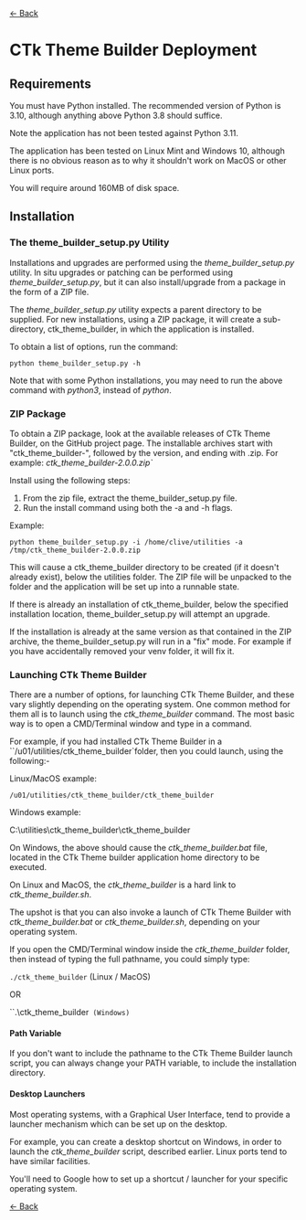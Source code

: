 [<- Back](user_guide.md)
# CTk Theme Builder Deployment

## Requirements

You must have Python installed. The recommended version of Python is 3.10, although anything above Python 3.8 should suffice. 

Note the application has not been tested against Python 3.11. 

The application has been tested on Linux Mint and Windows 10, although there is no obvious reason as to why it shouldn't work on MacOS or other Linux ports.

You will require around 160MB of disk space.

## Installation

### The theme\_builder\_setup.py Utility
Installations and upgrades are performed using the <i>theme\_builder\_setup.py</i> utility. In situ upgrades or patching can be performed using <i>theme\_builder\_setup.py</i>, but it can also install/upgrade from a package in the form of a ZIP file.

The <i>theme\_builder\_setup.py</i> utility expects a parent directory to be supplied. For new installations, using a ZIP package, it will create a sub-directory, ctk_theme_builder, in which the application is installed. 

To obtain a list of options, run the command:  
  
  `python theme_builder_setup.py -h`
  
Note that with some Python installations, you may need to run the above command with *python3*, instead of *python*.

### ZIP Package

To obtain a ZIP package, look at the available releases of CTk Theme Builder, on the GitHub project page. The installable archives start with "ctk\_theme\_builder-", followed by the version, and ending with .zip. For example: <i>ctk\_theme\_builder-2.0.0.zip`</i>

Install using the following steps:  
  
1. From the zip file, extract the theme\_builder\_setup.py file.
2. Run the install command using both the -a and -h flags.

Example:

`python theme_builder_setup.py -i /home/clive/utilities -a /tmp/ctk_theme_builder-2.0.0.zip`

This will cause a ctk\_theme\_builder directory to be created (if it doesn't already exist), below the utilities folder. The ZIP file will be unpacked to the folder and the application will be set up into a runnable state. 

  If there is already an installation of ctk\_theme\_builder, below the specified installation location, theme\_builder\_setup.py will attempt an upgrade.   
  
  If the installation is already at the same version as that contained in the ZIP archive, the theme\_builder\_setup.py will run in a "fix" mode. For example if you have accidentally removed your venv folder, it will fix it.
  
### Launching CTk Theme Builder
There are a number of options, for launching CTk Theme Builder, and these vary slightly depending on the operating system. One common method for them all is to launch using the *ctk\_theme\_builder* command. The most basic way is to open a CMD/Terminal window and type in a command. 

For example, if you had installed CTk Theme Builder in a ``/u01/utilities/ctk_theme_builder`folder, then you could launch, using the following:-  
  
Linux/MacOS example:  

  `/u01/utilities/ctk_theme_builder/ctk_theme_builder`
  
Windows example:  

C:\utilities\ctk_theme_builder\ctk_theme_builder

On Windows, the above should cause the *ctk\_theme\_builder.bat* file, located in the CTk Theme builder application home directory to be executed. 

On Linux and MacOS, the *ctk\_theme\_builder* is a hard link to *ctk\_theme\_builder.sh*. 

The upshot is that you can also invoke a launch of CTk Theme Builder with *ctk\_theme\_builder.bat* or *ctk\_theme\_builder.sh*, depending on your operating system.

If you open the CMD/Terminal window inside the *ctk\_theme\_builder* folder, then instead of typing the full pathname, you could simply type:  
  
  `./ctk_theme_builder` (Linux / MacOS)
	
OR

``.\ctk_theme_builder` (Windows)`

#### Path Variable
If you don't want to include the pathname to the CTk Theme Builder launch script, you can always change your PATH variable, to include the installation directory.

#### Desktop Launchers
Most operating systems, with a Graphical User Interface, tend to provide a launcher mechanism which can be set up on the desktop. 

For example, you can create a desktop shortcut on Windows, in order to launch the *ctk\_theme\_builder* script, described earlier. Linux ports tend to have similar facilities. 

You'll need to Google how to set up a shortcut / launcher for your specific operating system. 

[<- Back](user_guide.md)